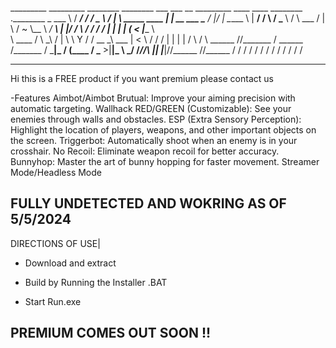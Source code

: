 _________    _________  ________ ________         ___ ___                   __               _________  ____  ____   ________   .________ 
\_   ___ \  /   _____/ /  _____/ \_____  \       /   |   \ _____     ____  |  | __    ___  __\______  \/_   |/_   |  \_____  \  |   ____/ 
/    \  \/  \_____  \ /   \  ___  /   |   \     /    ~    \\__  \  _/ ___\ |  |/ /    \  \/ /    /    / |   | |   |    _(__  <  |____  \  
\     \____ /        \\    \_\  \/    |    \    \    Y    / / __ \_\  \___ |    <      \   /    /    /  |   | |   |   /       \ /       \ 
 \______  //_______  / \______  /\_______  /     \___|_  / (____  / \___  >|__|_ \      \_/    /____//\ |___| |___|/\/______  //______  / 
        \/         \/         \/         \/            \/       \/      \/      \/                   \/            \/       \/        \/  
                                                                                                                                          
------------------------------------------------------------------------------------------------------------------------------------------------------

Hi this is a FREE product if you want premium please contact us 

-Features
Aimbot/Aimbot Brutual: Improve your aiming precision with automatic targeting.
Wallhack RED/GREEN (Customizable): See your enemies through walls and obstacles.
ESP (Extra Sensory Perception): Highlight the location of players, weapons, and other important objects on the screen.
Triggerbot: Automatically shoot when an enemy is in your crosshair.
No Recoil: Eliminate weapon recoil for better accuracy.
Bunnyhop: Master the art of bunny hopping for faster movement. 
Streamer Mode/Headless Mode



FULLY UNDETECTED AND WOKRING AS OF 5/5/2024
---------------------------------------------------
DIRECTIONS OF USE|

 - Download and extract 

 - Build by Running the Installer .BAT

 - Start Run.exe


PREMIUM COMES OUT SOON !!
----------------------------------------------------
